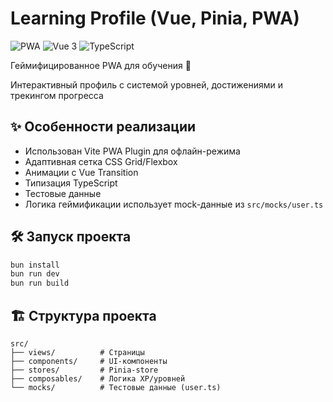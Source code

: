 # Learning Profile (Vue, Pinia, PWA)

<img src="https://img.shields.io/badge/PWA-optimized-brightgreen" alt="PWA"> <img src="https://img.shields.io/badge/Vue-3-%2341b883" alt="Vue 3"> <img src="https://img.shields.io/badge/TypeScript-strict-blue" alt="TypeScript">

Геймифицированное PWA для обучения 🚀

Интерактивный профиль с системой уровней, достижениями и трекингом прогресса

## ✨ Особенности реализации
- Использован Vite PWA Plugin для офлайн-режима
- Адаптивная сетка CSS Grid/Flexbox
- Анимации с Vue Transition
- Типизация TypeScript
- Тестовые данные
- Логика геймификации использует mock-данные из `src/mocks/user.ts`

## 🛠 Запуск проекта

```bash
bun install
bun run dev
bun run build
```

## 🏗 Структура проекта
```text
src/
├── views/          # Страницы
├── components/     # UI-компоненты
├── stores/         # Pinia-store
├── composables/    # Логика XP/уровней
└── mocks/          # Тестовые данные (user.ts)
```
